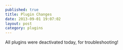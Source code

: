 ```yaml
---
published: true
title: Plugin Changes
date: 2013-09-01 19:07:02
layout: post
category: plugins
---
```


All plugins were deactivated today, for troubleshooting!

